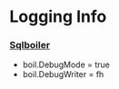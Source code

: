 # Logging Info

### [Sqlboiler](https://github.com/volatiletech/sqlboiler?tab=readme-ov-file#debug-logging)
- boil.DebugMode = true
- boil.DebugWriter = fh